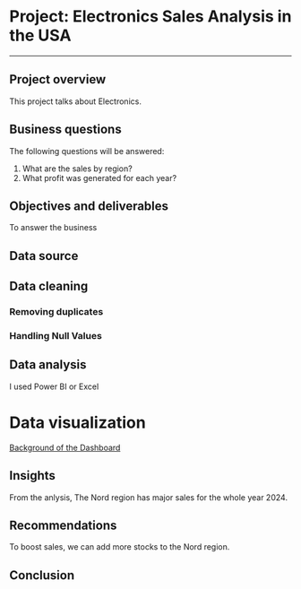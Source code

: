 # Project: Electronics Sales Analysis in the USA
----

## Project overview
This project talks about Electronics. 

## Business questions
The following questions will be answered:  
1. What are the sales by region?
2. What profit was generated for each year?

## Objectives and deliverables
To answer the business

## Data source


## Data cleaning 
### Removing duplicates

### Handling Null Values

## Data analysis
I used Power BI or Excel 

# Data visualization
[Background of the Dashboard](https://github.com/hashleyed/Sales-Analysis/blob/main/Picture1.png)

## Insights 
From the anlysis, The Nord region has major sales for the whole year 2024.

## Recommendations
To boost sales, we can add more stocks  to the Nord region.

## Conclusion

